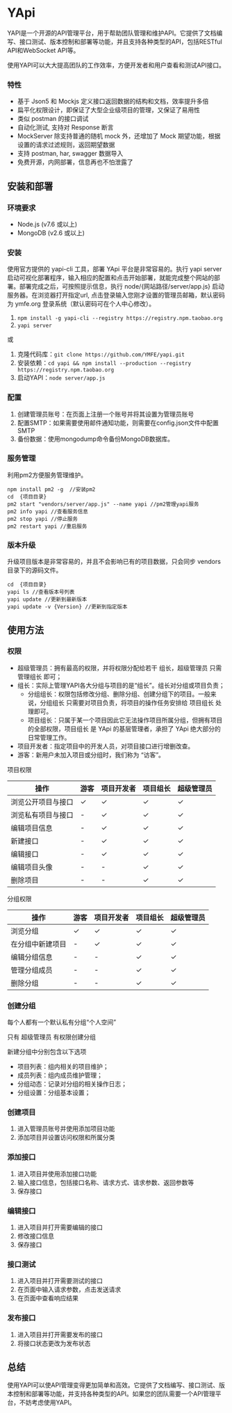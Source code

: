 # YApi

YAPI是一个开源的API管理平台，用于帮助团队管理和维护API。它提供了文档编写、接口测试、版本控制和部署等功能，并且支持各种类型的API，包括RESTful API和WebSocket API等。

使用YAPI可以大大提高团队的工作效率，方便开发者和用户查看和测试API接口。

### 特性

- 基于 Json5 和 Mockjs 定义接口返回数据的结构和文档，效率提升多倍
- 扁平化权限设计，即保证了大型企业级项目的管理，又保证了易用性
- 类似 postman 的接口调试
- 自动化测试, 支持对 Response 断言
- MockServer 除支持普通的随机 mock 外，还增加了 Mock 期望功能，根据设置的请求过滤规则，返回期望数据
- 支持 postman, har, swagger 数据导入
- 免费开源，内网部署，信息再也不怕泄露了

## 安装和部署

### 环境要求

- Node.js (v7.6 或以上)
- MongoDB (v2.6 或以上)

### 安装

使用官方提供的 yapi-cli 工具，部署 YApi 平台是非常容易的。执行 yapi server 启动可视化部署程序，输入相应的配置和点击开始部署，就能完成整个网站的部署。部署完成之后，可按照提示信息，执行 node/{网站路径/server/app.js} 启动服务器。在浏览器打开指定url, 点击登录输入您刚才设置的管理员邮箱，默认密码为 ymfe.org 登录系统（默认密码可在个人中心修改）。

1. `npm install -g yapi-cli --registry https://registry.npm.taobao.org`
2. `yapi server`

或

1. 克隆代码库：`git clone https://github.com/YMFE/yapi.git`
2. 安装依赖：`cd yapi && npm install --production --registry https://registry.npm.taobao.org`
3. 启动YAPI：`node server/app.js`

### 配置

1. 创建管理员账号：在页面上注册一个账号并将其设置为管理员账号
2. 配置SMTP：如果需要使用邮件通知功能，则需要在config.json文件中配置SMTP
3. 备份数据：使用mongodump命令备份MongoDB数据库。

### 服务管理

利用pm2方便服务管理维护。

```shell:no-line-numbers
npm install pm2 -g  //安装pm2
cd  {项目目录}
pm2 start "vendors/server/app.js" --name yapi //pm2管理yapi服务
pm2 info yapi //查看服务信息
pm2 stop yapi //停止服务
pm2 restart yapi //重启服务
```

### 版本升级

升级项目版本是非常容易的，并且不会影响已有的项目数据，只会同步 vendors 目录下的源码文件。

```shell:no-line-numbers
cd  {项目目录}
yapi ls //查看版本号列表
yapi update //更新到最新版本
yapi update -v {Version} //更新到指定版本
```

## 使用方法


### 权限

- 超级管理员：拥有最高的权限，并将权限分配给若干 组长，超级管理员 只需管理组长 即可；
- 组长：实际上管理YAPI各大分组与项目的是“组长”。组长对分组或项目负责；
  - 分组组长：权限包括修改分组、删除分组、创建分组下的项目。一般来说，分组组长 只需要对项目负责，将项目的操作任务安排给 项目组长 处理即可。
  - 项目组长：只属于某一个项目因此它无法操作项目所属分组，但拥有项目的全部权限，项目组长 是 YApi 的基层管理者，承担了 YApi 绝大部分的日常管理工作。
- 项目开发者：指定项目中的开发人员，对项目接口进行增删改查。
- 游客：新用户未加入项目或分组时，我们称为 “访客”。

项目权限

|操作|游客|项目开发者|项目组长|超级管理员|
|---|----|--------|-------|--------|
|浏览公开项目与接口|✓|✓|✓|✓|
浏览私有项目与接口|-|✓|✓|✓|✓|
编辑项目信息|-|✓|✓|✓|✓|
新建接口|-|✓|✓|✓|✓|
编辑接口|-|✓|✓|✓|✓|
编辑项目头像|-|-|✓|✓|
删除项目|-|-|✓|✓|

分组权限

|操作|游客|项目开发者|项目组长|超级管理员|
|---|----|--------|-------|--------|
|浏览分组|✓|✓|✓|✓|
|在分组中新建项目|-|✓|✓|✓|
|编辑分组信息|-|-|✓|✓|
|管理分组成员|-|-|✓|✓|
|删除分组|-|-|✓|✓|

### 创建分组

每个人都有一个默认私有分组“个人空间”

只有 超级管理员 有权限创建分组

新建分组中分别包含以下选项
- 项目列表：组内相关的项目维护；
- 成员列表：组内成员维护管理；
- 分组动态：记录对分组的相关操作日志；
- 分组设置：分组基本设置；

### 创建项目

1. 进入管理员账号并使用添加项目功能
2. 添加项目并设置访问权限和所属分类

### 添加接口

1. 进入项目并使用添加接口功能
2. 输入接口信息，包括接口名称、请求方式、请求参数、返回参数等
3. 保存接口

### 编辑接口

1. 进入项目并打开需要编辑的接口
2. 修改接口信息
3. 保存接口

### 接口测试

1. 进入项目并打开需要测试的接口
2. 在页面中输入请求参数，点击发送请求
3. 在页面中查看响应结果

### 发布接口

1. 进入项目并打开需要发布的接口
2. 将接口状态更改为发布状态

## 总结

使用YAPI可以使API管理变得更加简单和高效。它提供了文档编写、接口测试、版本控制和部署等功能，并支持各种类型的API。如果您的团队需要一个API管理平台，不妨考虑使用YAPI。
